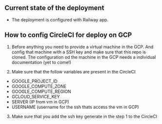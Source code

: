 ## Current state of the deployment

- The deployment is configured with Railway app.

## How to config CircleCI for deploy on GCP

1. Before anything you need to provide a virtual machine in the GCP. And config that machine with a SSH key and make sure that this repo is cloned. The configuration od the machine in the GCP needs a individual documentation (yet to come!)

2. Make sure that the follow variables are present in the CircleCI

- GOOGLE_PROJECT_ID
- GOOGLE_COMPUTE_ZONE
- GOOGLE_COMPUTE_REGION
- GCLOUD_SERVICE_KEY
- SERVER (IP from vm in GCP)
- USERNAME (username for the ssh thats access the vm in GCP)

3. Make sure that you add the ssh key generate in the step 1 to the CircleCI
